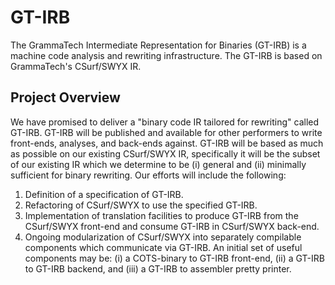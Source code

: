 GT-IRB
======

The GrammaTech Intermediate Representation for Binaries (GT-IRB) is a machine code analysis and rewriting infrastructure.  The GT-IRB is based on GrammaTech's CSurf/SWYX IR.

## Project Overview

We have promised to deliver a "binary code IR tailored for rewriting" called GT-IRB.  GT-IRB will be published and available for other performers to write front-ends, analyses, and back-ends against. GT-IRB will be based as much as possible on our existing CSurf/SWYX IR, specifically it will be the subset of our existing IR which we determine to be (i) general and (ii) minimally sufficient for binary rewriting.  Our efforts will include the following:

1.  Definition of a specification of GT-IRB.
2.  Refactoring of CSurf/SWYX to use the specified GT-IRB.
3.  Implementation of translation facilities to produce GT-IRB from the CSurf/SWYX front-end and consume GT-IRB in CSurf/SWYX back-end.
4.  Ongoing modularization of CSurf/SWYX into separately compilable components which communicate via GT-IRB.  An initial set of useful components may be: (i) a COTS-binary to GT-IRB front-end, (ii) a GT-IRB to GT-IRB backend, and (iii) a GT-IRB to assembler pretty printer.
